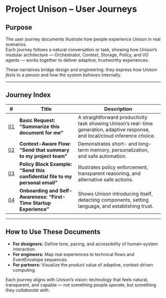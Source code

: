 # Project Unison – User Journeys

## Purpose
The user journey documents illustrate how people experience Unison in real scenarios.  
Each journey follows a natural conversation or task, showing how Unison’s modular architecture — Orchestrator, Context, Storage, Policy, and I/O agents — works together to deliver adaptive, trustworthy experiences.

These narratives bridge design and engineering: they express *how Unison feels* to a person and *how the system behaves* internally.

---

## Journey Index

| # | Title | Description |
|---|--------|-------------|
| [01](01-basic-request.md) | **Basic Request: “Summarize this document for me”** | A straightforward productivity task showing Unison’s real-time generation, adaptive response, and local/cloud inference choice. |
| [02](02-context-aware-flow.md) | **Context-Aware Flow: “Send that summary to my project team”** | Demonstrates short- and long-term memory, personalization, and safe automation. |
| [03](03-policy-block-example.md) | **Policy Block Example: “Send this confidential file to my personal email”** | Illustrates policy enforcement, transparent reasoning, and alternative safe actions. |
| [04](04-onboarding-and-self-awareness.md) | **Onboarding and Self-Awareness: “First-Time Startup Experience”** | Shows Unison introducing itself, detecting components, setting language, and establishing trust. |

---

## How to Use These Documents
- **For designers:** Define tone, pacing, and accessibility of human–system interaction.  
- **For engineers:** Map real experiences to technical flows and EventEnvelope sequences.  
- **For partners:** Visualize the product value of adaptive, context-driven computing.  

Each journey aligns with Unison’s vision: technology that feels natural, transparent, and capable — not something people *operate*, but something they *collaborate with*.
